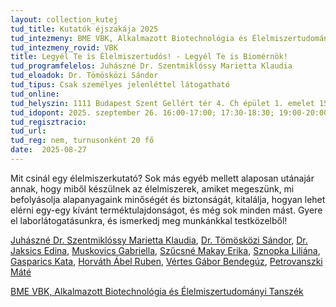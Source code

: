 ```yaml
---
layout: collection_kutej
tud_title: Kutatók éjszakája 2025
tud_intezmeny: BME VBK, Alkalmazott Biotechnológia és Élelmiszertudományi Tanszék
tud_intezmeny_rovid: VBK
title: Legyél Te is Élelmiszertudós! - Legyél Te is Biomérnök!
tud_programfelelos: Juhászné Dr. Szentmiklóssy Marietta Klaudia 
tud_eloadok: Dr. Tömösközi Sándor    
tud_tipus: Csak személyes jelenléttel látogatható
tud_online: 
tud_helyszin: 1111 Budapest Szent Gellért tér 4. Ch épület 1. emelet 151. 
tud_idopont: 2025. szeptember 26. 16:00-17:00; 17:30-18:30; 19:00-20:00
tud_regisztracio: 
tud_url: 
tud_reg: nem, turnusonként 20 fő
date:  2025-08-27
---
```


Mit csinál egy élelmiszerkutató? Sok más egyéb mellett alaposan utánajár annak, hogy miből készülnek az élelmiszerek, amiket megeszünk, mi befolyásolja alapanyagaink minőségét és biztonságát, kitalálja, hogyan lehet elérni egy-egy kívánt terméktulajdonságot, és még sok minden mást. 
Gyere el laborlátogatásunkra, és ismerkedj meg munkánkkal testközelből! 

[Juhászné Dr. Szentmiklóssy Marietta Klaudia](https://tudprog.bme.hu/kutatok_ejszakaja/profilok/juhaszne_dr_szentmiklossy_marietta), [Dr. Tömösközi Sándor](https://tudprog.bme.hu/kutatok_ejszakaja/profilok/tomoskozi_sandor),	[Dr. Jaksics Edina](https://tudprog.bme.hu/kutatok_ejszakaja/profilok/jaksics_edina), 	[Muskovics Gabriella](https://tudprog.bme.hu/kutatok_ejszakaja/profilok/muskovics_gabriella),	[Szűcsné Makay Erika](https://tudprog.bme.hu/kutatok_ejszakaja/profilok/szucsne_makay_erika), [Sznopka Liliána](https://tudprog.bme.hu/kutatok_ejszakaja/profilok/sznopka_liliana),	[Gasparics Kata](https://tudprog.bme.hu/kutatok_ejszakaja/profilok/gasparics_kata),	[Horváth Ábel Ruben](https://tudprog.bme.hu/kutatok_ejszakaja/profilok/horvath_abel_ruben),	[Vértes Gábor Bendegúz](https://tudprog.bme.hu/kutatok_ejszakaja/profilok/vertes_gabor_bendeguz), [Petrovanszki Máté](https://tudprog.bme.hu/kutatok_ejszakaja/profilok/petrovanszki_mate)

[BME VBK, Alkalmazott Biotechnológia és Élelmiszertudományi Tanszék](https://kutatok.org/abettt/)

